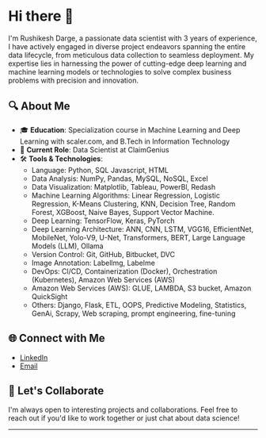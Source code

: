 # Hi there 👋 
I'm Rushikesh Darge, a passionate data scientist with 3 years of experience, I have actively engaged in diverse project endeavors spanning the entire data lifecycle, from meticulous data collection to seamless deployment. My expertise lies in harnessing the power of cutting-edge deep learning and machine learning models or technologies to solve complex business problems with precision and innovation. 



## 🔍 About Me

- 🎓 **Education**: Specialization course in Machine Learning and Deep Learning with scaler.com, and B.Tech in Information Technology
- 💼 **Current Role**: Data Scientist at ClaimGenius
- 🛠  **Tools & Technologies**: 
    - Language: Python, SQL Javascript, HTML
    - Data Analysis: NumPy, Pandas, MySQL, NoSQL, Excel
    - Data Visualization: Matplotlib, Tableau, PowerBl, Redash
    - Machine Learning Algorithms: Linear Regression, Logistic Regression, K-Means Clustering, KNN, Decision Tree, Random Forest, XGBoost, Naive Bayes, Support Vector Machine.
    - Deep Learning: TensorFlow, Keras, PyTorch
    - Deep Learning Architecture: ANN, CNN, LSTM, VGG16, EfficientNet, MobileNet, Yolo-V9, U-Net, Transformers, BERT, Large Language Models (LLM), Ollama
    - Version Control: Git, GitHub, Bitbucket, DVC
    - Image Annotation: Labellmg, Labelme
    - DevOps: Cl/CD, Containerization (Docker), Orchestration (Kubernetes), Amazon Web Services (AWS)
    - Amazon Web Services (AWS): GLUE, LAMBDA, S3 bucket, Amazon QuickSight
    - Others: Django, Flask, ETL, OOPS, Predictive Modeling, Statistics, GenAi, Scrapy, Web scraping, prompt engineering, fine-tuning




## 🌐 Connect with Me

- [LinkedIn](https://www.linkedin.com/in/rushidarge/)
- [Email](mailto:rushikesh.darge.01@gmail.com)

## 🤝 Let's Collaborate

I'm always open to interesting projects and collaborations. Feel free to reach out if you'd like to work together or just chat about data science!

---

<!---
rushidarge/rushidarge is a ✨ special ✨ repository because its `README.md` (this file) appears on your GitHub profile.
You can click the Preview link to take a look at your changes.
--->
